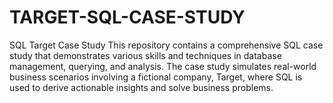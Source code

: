 # TARGET-SQL-CASE-STUDY
SQL Target Case Study This repository contains a comprehensive SQL case study that demonstrates various skills and techniques in database management, querying, and analysis. The case study simulates real-world business scenarios involving a fictional company, Target, where SQL is used to derive actionable insights and solve business problems.
